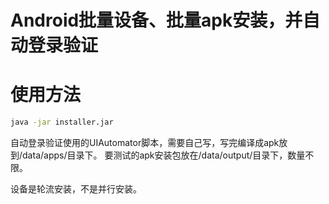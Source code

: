 # Android批量设备、批量apk安装，并自动登录验证

# 使用方法
```Bash
java -jar installer.jar
```

自动登录验证使用的UIAutomator脚本，需要自己写，写完编译成apk放到/data/apps/目录下。
要测试的apk安装包放在/data/output/目录下，数量不限。

设备是轮流安装，不是并行安装。
